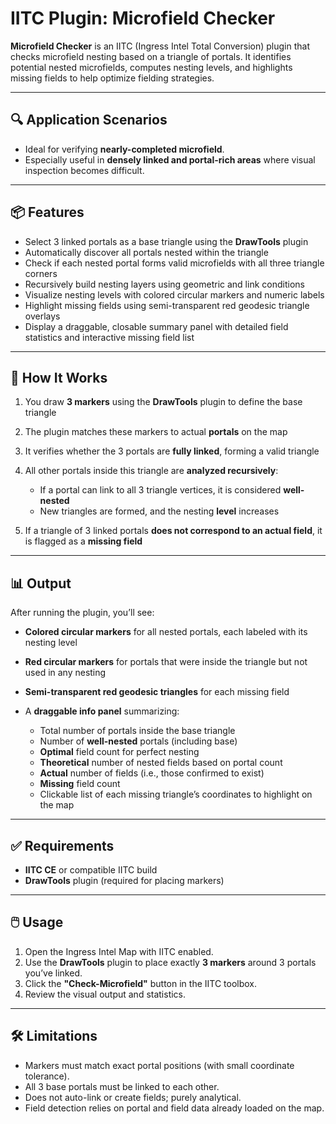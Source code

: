 # IITC Plugin: Microfield Checker

**Microfield Checker** is an IITC (Ingress Intel Total Conversion) plugin that checks microfield nesting based on a triangle of portals. It identifies potential nested microfields, computes nesting levels, and highlights missing fields to help optimize fielding strategies.

---

## 🔍 Application Scenarios

- Ideal for verifying **nearly-completed microfield**.
- Especially useful in **densely linked and portal-rich areas** where visual inspection becomes difficult.

---

## 📦 Features

* Select 3 linked portals as a base triangle using the **DrawTools** plugin
* Automatically discover all portals nested within the triangle
* Check if each nested portal forms valid microfields with all three triangle corners
* Recursively build nesting layers using geometric and link conditions
* Visualize nesting levels with colored circular markers and numeric labels
* Highlight missing fields using semi-transparent red geodesic triangle overlays
* Display a draggable, closable summary panel with detailed field statistics and interactive missing field list

---

## 🧩 How It Works

1. You draw **3 markers** using the **DrawTools** plugin to define the base triangle
2. The plugin matches these markers to actual **portals** on the map
3. It verifies whether the 3 portals are **fully linked**, forming a valid triangle
4. All other portals inside this triangle are **analyzed recursively**:

   * If a portal can link to all 3 triangle vertices, it is considered **well-nested**
   * New triangles are formed, and the nesting **level** increases
5. If a triangle of 3 linked portals **does not correspond to an actual field**, it is flagged as a **missing field**

---

## 📊 Output

After running the plugin, you’ll see:

* **Colored circular markers** for all nested portals, each labeled with its nesting level
* **Red circular markers** for portals that were inside the triangle but not used in any nesting
* **Semi-transparent red geodesic triangles** for each missing field
* A **draggable info panel** summarizing:

  * Total number of portals inside the base triangle
  * Number of **well-nested** portals (including base)
  * **Optimal** field count for perfect nesting
  * **Theoretical** number of nested fields based on portal count
  * **Actual** number of fields (i.e., those confirmed to exist)
  * **Missing** field count
  * Clickable list of each missing triangle’s coordinates to highlight on the map

---

## ✅ Requirements

- **IITC CE** or compatible IITC build
- **DrawTools** plugin (required for placing markers)

---

## 🖱️ Usage

1. Open the Ingress Intel Map with IITC enabled.
2. Use the **DrawTools** plugin to place exactly **3 markers** around 3 portals you’ve linked.
3. Click the **"Check-Microfield"** button in the IITC toolbox.
4. Review the visual output and statistics.

---

## 🛠️ Limitations

- Markers must match exact portal positions (with small coordinate tolerance).
- All 3 base portals must be linked to each other.
- Does not auto-link or create fields; purely analytical.
- Field detection relies on portal and field data already loaded on the map.

